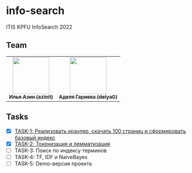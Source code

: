 # info-search

ITIS KPFU InfoSearch 2022

## Team

<table>
<td align="center">
    <a href="https://github.com/azinit">
        <img src="https://avatars.githubusercontent.com/u/42924400?v=4" width="100px;" alt=""/>
        <br/>
        <sub><b>Илья Азин (azinit)</b></sub>
    </a>
</td>
<td align="center">
    <a href="https://github.com/delyaG">
        <img src="https://avatars.githubusercontent.com/u/29413323?v=4" width="100px;" alt=""/>
        <br/>
        <sub><b>Аделя Гариева (delyaG)</b></sub>
    </a>
</td>
</table>

## Tasks

- [x] [TASK-1: Реализовать краулер, скачать 100 страниц и сформировать базовый индекс](https://github.com/azinit/info-search/commit/7fe3e8ecf9c834039f3faae5f866157192c0dd5e)
- [x] [TASK-2: Токенизация и лемматизация](https://github.com/azinit/info-search/commit/6b1fe03d6ecb57eb937cf0f8d7bcbda98ad5a090)
- [ ] TASK-3: Поиск по индексу терминов
- [ ] TASK-4: TF, IDF и NaiveBayes
- [ ] TASK-5: Demo-версия проекта
